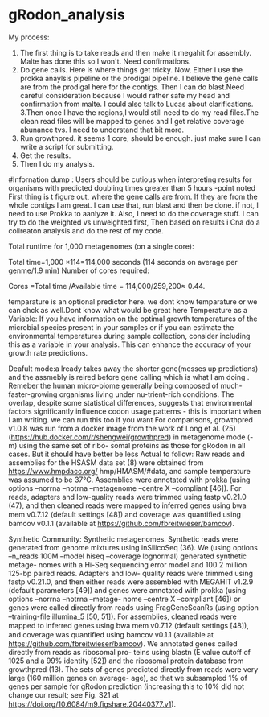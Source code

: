 # gRodon_analysis

My process:
1. The first thing is to take reads and then make it megahit for assembly. Malte has done this so I won't. Need confirmations.
2. Do gene calls. Here is where things get tricky. Now, Either I use the prokka anaylsis pipeline or the prodigal pipeline. I believe the gene calls are from the prodigal here for the contigs. Then I can do blast.Need careful consideration because I would rather safe my head and confirmation from malte. I could also talk to Lucas about clarifications.
3.Then once I have the regions,I would still need to do my read files.The clean read files will be mapped to genes and I get relative coverage abunance tvs. I need to understand that bit more. 
4. Run growthpred. it seems 1 core, should be enough. just make sure I can write a script for submitting.
5. Get the results. 
6. Then I do my analysis.

#Infornation dump :
Users should be cutious when interpreting results for organisms with predicted doubling times greater than 5 hours -point noted
First thing is t figure out, where the gene calls are from. If they are from the whole contigs I am great.
I can use that, run blast and then be done.
if not, I need to use Prokka to aanlyze it.
Also, I need to do the coverage stuff.
I can try to do the weighted vs unweighted first, Then based on results i Cna do a collreaton analysis and do the rest of my code.

Total runtime for 1,000 metagenomes (on a single core):

Total time=1,000 ×114=114,000 seconds (114 seconds on average per genme/1.9 min)
Number of cores required:

Cores
=Total time /Available time = 114,000/259,200≈ 0.44.

temparature is an optional predictor here. we dont know temparature or we can chck as well.Dont know what would be great here 
Temperature as a Variable: If you have information on the optimal growth temperatures of the microbial species present in your samples or if you can estimate the environmental temperatures during sample collection, consider including this as a variable in your analysis. This can enhance the accuracy of your growth rate predictions.

Deafult mode:a lready takes away the shorter gene(messes up predictions) and the assmebly is reired before gene calling which is what I am doing . 
Remeber the human micro-biome generally being composed of much-faster-growing organisms living under nu-trient-rich conditions.
The overlap, despite some statistical differences, suggests that environmental factors significantly influence codon usage patterns - this is important when I am writing.
we can run this too if you want 
For comparisons, growthpred v1.0.8 was run from a docker image from the work of Long et al. (25)
(https://hub.docker.com/r/shengwei/growthpred) in metagenome mode (-m) using the same set of ribo-
somal proteins as those for gRodon in all cases. But it should have better be less
Actual to follow:
Raw reads and assemblies for the HSASM data set (8) were obtained from https://www.hmpdacc.org/
hmp/HMASM/#data, and sample temperature was assumed to be 37°C. Assemblies were annotated with
prokka (using options –norrna –notrna –metagenome –centre X –compliant [46]). For reads, adapters
and low-quality reads were trimmed using fastp v0.21.0 (47), and then cleaned reads were mapped to
inferred genes using bwa mem v0.7.12 (default settings [48]) and coverage was quantiﬁed using bamcov
v0.1.1 (available at https://github.com/fbreitwieser/bamcov).

Synthetic Community:
Synthetic metagenomes. Synthetic reads were generated from genome mixtures using inSilicoSeq
(36). We (using options –n_reads 100M –model hiseq –coverage lognormal) generated synthetic metage-
nomes with a Hi-Seq sequencing error model and 100 	 2 million 125-bp paired reads. Adapters and low-
quality reads were trimmed using fastp v0.21.0, and then either reads were assembled with MEGAHIT v1.2.9
(default parameters [49]) and genes were annotated with prokka (using options –norrna –notrna –metage-
nome –centre X –compliant [46]) or genes were called directly from reads using FragGeneScanRs (using
option –training-ﬁle illumina_5 [50, 51]). For assemblies, cleaned reads were mapped to inferred genes using
bwa mem v0.7.12 (default settings [48]), and coverage was quantiﬁed using bamcov v0.1.1 (available at
https://github.com/fbreitwieser/bamcov). We annotated genes called directly from reads as ribosomal pro-
teins using blastn (E value cutoff of 1025 and a 99% identity [52]) and the ribosomal protein database from
growthpred (13). The sets of genes predicted directly from reads were very large (160 million genes on average-
age), so that we subsampled 1% of genes per sample for gRodon prediction (increasing this to 10% did not
change our result; see Fig. S21 at https://doi.org/10.6084/m9.ﬁgshare.20440377.v1).


